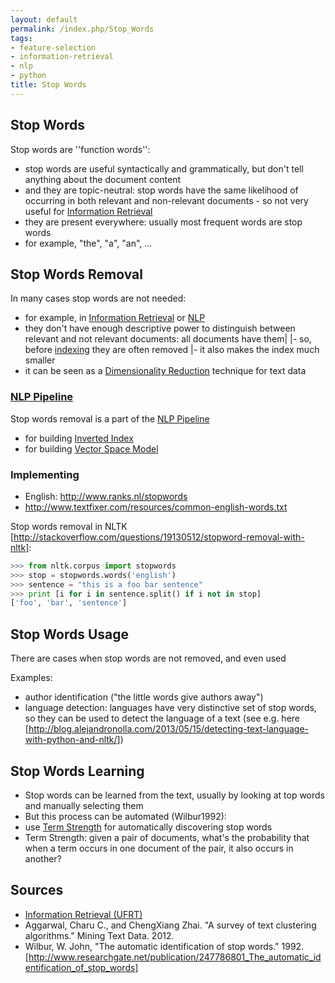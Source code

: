 ```yaml
---
layout: default
permalink: /index.php/Stop_Words
tags:
- feature-selection
- information-retrieval
- nlp
- python
title: Stop Words
---
```

## Stop Words
Stop words are ''function words'':
- stop words are useful syntactically and grammatically, but don't tell anything about the document content 
- and they are topic-neutral: stop words have the same likelihood of occurring in both relevant and non-relevant documents - so not very useful for [Information Retrieval](Information_Retrieval)  
- they are present everywhere: usually most frequent words are stop words
- for example, "the", "a", "an", ...


## Stop Words Removal
In many cases stop words are not needed:
- for example, in [Information Retrieval](Information_Retrieval) or [NLP](NLP)
- they don't have enough descriptive power to distinguish between relevant and not relevant documents: all documents have them|   |- so, before [indexing](Inverted_Index) they are often removed |- it also makes the index much smaller
- it can be seen as a [Dimensionality Reduction](Dimensionality_Reduction) technique for text data


### [NLP Pipeline](NLP_Pipeline)
Stop words removal is a part of the [NLP Pipeline](NLP_Pipeline)
- for building [Inverted Index](Inverted_Index)
- for building [Vector Space Model](Vector_Space_Model)


### Implementing
- English: http://www.ranks.nl/stopwords
- http://www.textfixer.com/resources/common-english-words.txt

Stop words removal in NLTK [http://stackoverflow.com/questions/19130512/stopword-removal-with-nltk]:

```python
>>> from nltk.corpus import stopwords
>>> stop = stopwords.words('english')
>>> sentence = "this is a foo bar sentence"
>>> print [i for i in sentence.split() if i not in stop]
['foo', 'bar', 'sentence']
```


## Stop Words Usage
There are cases when stop words are not removed, and even used 

Examples:
- author identification ("the little words give authors away")
- language detection: languages have very distinctive set of stop words, so they can be used to detect the language of a text (see e.g. here [http://blog.alejandronolla.com/2013/05/15/detecting-text-language-with-python-and-nltk/])


## Stop Words Learning
- Stop words can be learned from the text, usually by looking at top words and manually selecting them 
- But this process can be automated (Wilbur1992):
- use [Term Strength](Term_Strength) for automatically discovering stop words
- Term Strength: given a pair of documents, what's the probability that when a term occurs in one document of the pair, it also occurs in another?  



## Sources
- [Information Retrieval (UFRT)](Information_Retrieval_(UFRT))
- Aggarwal, Charu C., and ChengXiang Zhai. "A survey of text clustering algorithms." Mining Text Data. 2012.
- Wilbur, W. John, "The automatic identification of stop words." 1992. [http://www.researchgate.net/publication/247786801_The_automatic_identification_of_stop_words]

